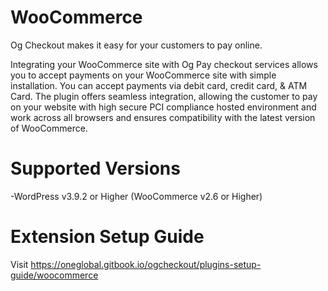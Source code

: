 # WooCommerce
Og Checkout makes it easy for your customers to pay online.

Integrating your WooCommerce site with Og Pay checkout services allows you to accept payments on your WooCommerce site with simple installation. You can accept payments via debit card, credit card, & ATM Card. The plugin offers seamless integration, allowing the customer to pay on your website with high secure PCI compliance hosted environment and work across all browsers and ensures compatibility with the latest version of WooCommerce.

# Supported Versions
-WordPress v3.9.2 or Higher (WooCommerce v2.6 or Higher)

# Extension Setup Guide
Visit https://oneglobal.gitbook.io/ogcheckout/plugins-setup-guide/woocommerce
